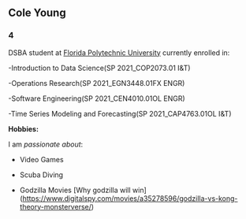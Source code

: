 ## Cole Young

### 4

DSBA student at [Florida Polytechnic University](https://www.floridapoly.edu) currently enrolled in: 

-Introduction to Data Science(SP 2021_COP2073.01 I&T)

-Operations Research(SP 2021_EGN3448.01FX ENGR)

-Software Engineering(SP 2021_CEN4010.01OL ENGR)

-Time Series Modeling and Forecasting(SP 2021_CAP4763.01OL I&T)

**Hobbies:**

I am _passionate about_: 

- Video Games

- Scuba Diving

- Godzilla Movies [Why godzilla will win] (https://www.digitalspy.com/movies/a35278596/godzilla-vs-kong-theory-monsterverse/)
